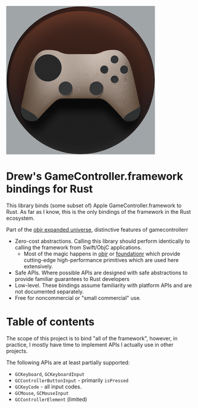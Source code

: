 ![logo](art/logo.png)

# Drew's GameController.framework bindings for Rust

This library binds (some subset of) Apple GameController.framework to Rust.  As far as I know,
this is the only bindings of the framework in the Rust ecosystem.

Part of the [objr expanded universe](https://github.com/drewcrawford/objr#objr-expanded-universe), distinctive features
of gamecontrollerr

* Zero-cost abstractions.  Calling this library should perform identically to calling the framework from Swift/ObjC applications.
    * Most of the magic happens in [objr](https://github.com/drewcrawford/objr) or [foundationr](https://github.com/drewcrawford/foundationr)
      which provide cutting-edge high-performance primitives which are used here extensively.
* Safe APIs.  Where possible APIs are designed with safe abstractions to provide familiar guarantees to Rust developers
* Low-level.  These bindings assume familiarity with platform APIs and are not documented separately.
* Free for noncommercial or "small commercial" use.

# Table of contents

The scope of this project is to bind "all of the framework", however, in practice, I mostly have time
to implement APIs I actually use in other projects.

The following APIs are at least partially supported:

* `GCKeyboard`, `GCKeyboardInput`
* `GCControllerButtonInput` - primarily `isPressed`
* `GCKeyCode` - all input codes.
* `GCMouse`, `GCMouseInput`
* `GCControllerElement` (limited)

